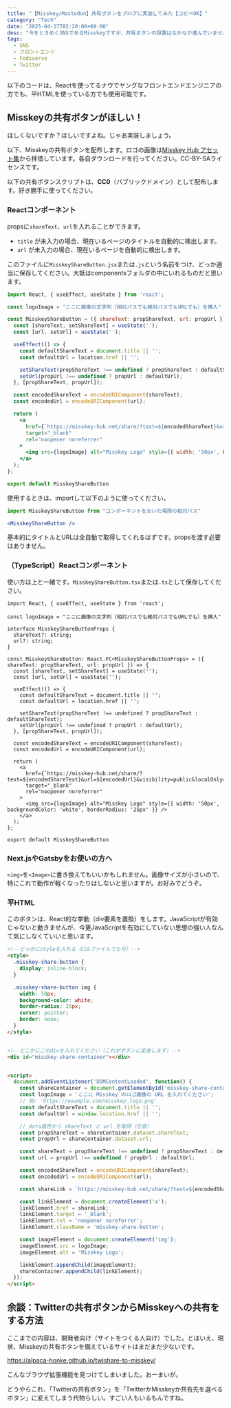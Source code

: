 ```yaml
---
title: "【Misskey/Mastodon】共有ボタンをブログに実装してみた【コピペOK】"
category: "Tech"
date: "2025-04-27T02:20:00+09:00"
desc: "今をときめくSNSであるMisskeyですが、共有ボタンの設置はなかなか進んでいません。そこで、シェアボタンのHTMLコードおよびReactコンポーネントを配布しようと思います。"
tags:
  - SNS
  - フロントエンド
  - Fediverse
  - Twitter
---
```


以下のコードは、Reactを使ってるナウでヤングなフロントエンドエンジニアの方でも、平HTMLを使っている方でも使用可能です。

## Misskeyの共有ボタンがほしい！

ほしくないですか？ほしいですよね。じゃあ実装しましょう。

以下、Misskeyの共有ボタンを配布します。ロゴの画像は[Misskey Hub アセット集](https://misskey-hub.net/ja/brand-assets/)から拝借しています。各自ダウンロードを行ってください。CC-BY-SAライセンスです。

以下の共有ボタンスクリプトは、**CC0**（パブリックドメイン）として配布します。好き勝手に使ってください。

### Reactコンポーネント

propsに`shareText`、`url`を入れることができます。

- `title` が未入力の場合、現在いるページのタイトルを自動的に検出します。
- `url` が未入力の場合、現在いるページを自動的に検出します。

このファイルに`MisskeyShareButton.jsx`または`.js`という名前をつけ、どっか適当に保存してください。大抵はcomponentsフォルダの中にいれるものだと思います。

```jsx
import React, { useEffect, useState } from 'react';

const logoImage = "ここに画像の文字列（相対パスでも絶対パスでもURLでも）を挿入"

const MisskeyShareButton = ({ shareText: propShareText, url: propUrl }) => {
  const [shareText, setShareText] = useState('');
  const [url, setUrl] = useState('');

  useEffect(() => {
    const defaultShareText = document.title || '';
    const defaultUrl = location.href || '';

    setShareText(propShareText !== undefined ? propShareText : defaultShareText);
    setUrl(propUrl !== undefined ? propUrl : defaultUrl);
  }, [propShareText, propUrl]);

  const encodedShareText = encodeURIComponent(shareText);
  const encodedUrl = encodeURIComponent(url);

  return (
    <a
      href={`https://misskey-hub.net/share/?text=${encodedShareText}&url=${encodedUrl}&visibility=public&localOnly=0`}
      target="_blank"
      rel="noopener noreferrer"
    >
      <img src={logoImage} alt="Misskey Logo" style={{ width: '50px', backgroundColor: 'white', borderRadius: '25px' }} />
    </a>
  );
};

export default MisskeyShareButton
```

使用するときは、importして以下のように使ってください。

```jsx
import MisskeyShareButton from "コンポーネントをおいた場所の相対パス"

<MisskeyShareButton />
```

基本的にタイトルとURLは全自動で取得してくれるはずです。propsを渡す必要はありません。

### （TypeScript）Reactコンポーネント

使い方は上と一緒です。`MisskeyShareButton.tsx`または`.ts`として保存してください。

```tsx
import React, { useEffect, useState } from 'react';

const logoImage = "ここに画像の文字列（相対パスでも絶対パスでもURLでも）を挿入"

interface MisskeyShareButtonProps {
  shareText?: string;
  url?: string;
}

const MisskeyShareButton: React.FC<MisskeyShareButtonProps> = ({ shareText: propShareText, url: propUrl }) => {
  const [shareText, setShareText] = useState('');
  const [url, setUrl] = useState('');

  useEffect(() => {
    const defaultShareText = document.title || '';
    const defaultUrl = location.href || '';

    setShareText(propShareText !== undefined ? propShareText : defaultShareText);
    setUrl(propUrl !== undefined ? propUrl : defaultUrl);
  }, [propShareText, propUrl]);

  const encodedShareText = encodeURIComponent(shareText);
  const encodedUrl = encodeURIComponent(url);

  return (
    <a
      href={`https://misskey-hub.net/share/?text=${encodedShareText}&url=${encodedUrl}&visibility=public&localOnly=0`}
      target="_blank"
      rel="noopener noreferrer"
    >
      <img src={logoImage} alt="Misskey Logo" style={{ width: '50px', backgroundColor: 'white', borderRadius: '25px' }} />
    </a>
  );
};

export default MisskeyShareButton
```

### Next.jsやGatsbyをお使いの方へ

`<img>`を`<Image>`に書き換えてもいいかもしれません。画像サイズが小さいので、特にこれで動作が軽くなったりはしないと思いますが。お好みでどうぞ。

### 平HTML

このボタンは、React的な挙動（div要素を置換）をします。JavaScriptが有効じゃないと動きませんが、今更JavaScriptを有効にしていない思想の強い人なんて気にしなくていいと思います。

```html
<!--どっかにstyleを入れる（CSSファイルでも可）-->
<style>
  .misskey-share-button {
    display: inline-block;
  }

  .misskey-share-button img {
    width: 50px;
    background-color: white;
    border-radius: 25px;
    cursor: pointer;
    border: none;
  }
</style>


<!--どこかにこのdivを入れてください（これがボタンに変身します）-->
<div id="misskey-share-container"></div>


<script>
  document.addEventListener('DOMContentLoaded', function() {
    const shareContainer = document.getElementById('misskey-share-container');
    const logoImage = 'ここに Misskey のロゴ画像の URL を入れてください';
    // 例: 'https://example.com/misskey_logo.png'
    const defaultShareText = document.title || '';
    const defaultUrl = window.location.href || '';

    // data属性から shareText と url を取得（任意）
    const propShareText = shareContainer.dataset.shareText;
    const propUrl = shareContainer.dataset.url;

    const shareText = propShareText !== undefined ? propShareText : defaultShareText;
    const url = propUrl !== undefined ? propUrl : defaultUrl;

    const encodedShareText = encodeURIComponent(shareText);
    const encodedUrl = encodeURIComponent(url);

    const shareLink = `https://misskey-hub.net/share/?text=${encodedShareText}&url=${encodedUrl}&visibility=public&localOnly=0`;

    const linkElement = document.createElement('a');
    linkElement.href = shareLink;
    linkElement.target = '_blank';
    linkElement.rel = 'noopener noreferrer';
    linkElement.className = 'misskey-share-button';

    const imageElement = document.createElement('img');
    imageElement.src = logoImage;
    imageElement.alt = 'Misskey Logo';

    linkElement.appendChild(imageElement);
    shareContainer.appendChild(linkElement);
  });
</script>
```

## 余談：Twitterの共有ボタンからMisskeyへの共有をする方法

ここまでの内容は、開発者向け（サイトをつくる人向け）でした。とはいえ、現状、Misskeyの共有ボタンを備えているサイトはまだまだ少ないです。

https://alpaca-honke.github.io/twishare-to-misskey/

こんなブラウザ拡張機能を見つけてしまいました。おーまいが。

どうやらこれ、「Twitterの共有ボタン」を「TwitterかMisskeyか共有先を選べるボタン」に変えてしまう代物らしい。すごい人もいるもんですね。